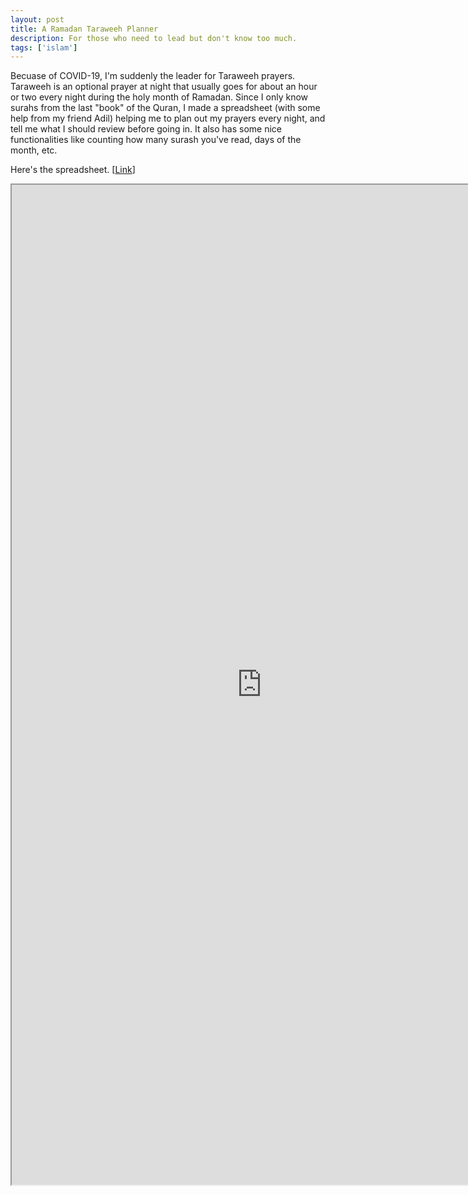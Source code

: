 ```yaml
---
layout: post
title: A Ramadan Taraweeh Planner
description: For those who need to lead but don't know too much.
tags: ['islam']
---
```


Becuase of COVID-19, I'm suddenly the leader for Taraweeh prayers. Taraweeh is an optional prayer at night that usually goes for about an hour or two every night during the holy month of Ramadan. Since I only know surahs from the last "book" of the Quran, I made a spreadsheet (with some help from my friend Adil) helping me to plan out my prayers every night, and tell me what I should review before going in. It also has some nice functionalities like counting how many surash you've read, days of the month, etc.

Here's the spreadsheet. \[[Link](https://docs.google.com/spreadsheets/d/1nBvZrnV-H602R90_5F4UL50fRVlpBA0p-PuXF0aE39w/edit?usp=sharing)\]

<iframe width="800" height="1600" src="https://docs.google.com/spreadsheets/d/e/2PACX-1vQ_Ey7GLaWCgD91NZGyOilIJnDR7QB0qe_OeLsy1yIDFFRXT_uewQb9e4Jr6MkX6gQPkko4bKket4iw/pubhtml?gid=1919541895&amp;single=true&amp;widget=true&amp;headers=false"></iframe>
